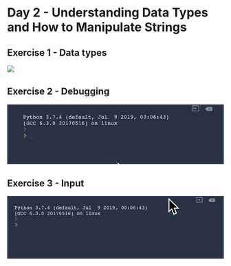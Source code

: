 # Day 2 - Understanding Data Types and How to Manipulate Strings

## Exercise 1 - Data types

<img src="/Day1/assets/2.1.gif" width=800px>

## Exercise 2 - Debugging

<img src="/Day1/assets//1.2.gif" width=800px>

## Exercise 3 - Input

<img src="/Day1/assets//1.3.gif" width=800px>

